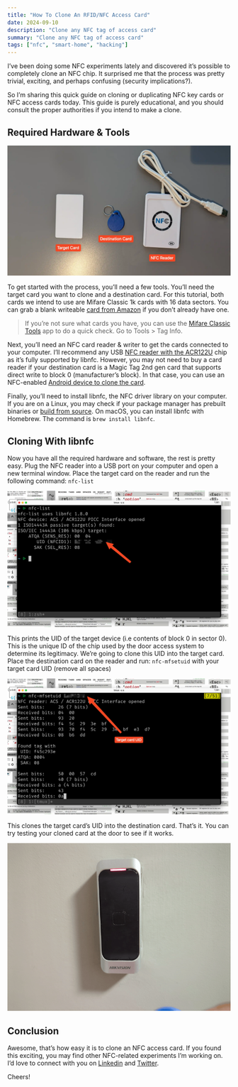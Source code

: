 ```yaml
---
title: "How To Clone An RFID/NFC Access Card"
date: 2024-09-10
description: "Clone any NFC tag of access card"
summary: "Clone any NFC tag of access card"
tags: ["nfc", "smart-home", "hacking"]
---
```


I’ve been doing some NFC experiments lately and discovered it’s possible to completely clone an NFC chip. It surprised me that the process was pretty trivial, exciting, and perhaps confusing (security implications?).

So I’m sharing this quick guide on cloning or duplicating NFC key cards or NFC access cards today. This guide is purely educational, and you should consult the proper authorities if you intend to make a clone.

## Required Hardware & Tools

![Required hardware](./images/hardware.webp)

To get started with the process, you’ll need a few tools. You’ll need the target card you want to clone and a destination card. For this tutorial, both cards we intend to use are Mifare Classic 1k cards with 16 data sectors. You can grab a blank writeable [card from Amazon](https://www.amazon.co.uk/dp/B07DWR2J3X) if you don’t already have one.

> If you’re not sure what cards you have, you can use the [Mifare Classic Tools](https://play.google.com/store/apps/details?id=de.syss.MifareClassicTool&hl=en_GB) app to do a quick check. Go to Tools > Tag Info.

Next, you’ll need an NFC card reader & writer to get the cards connected to your computer. I’ll recommend any USB [NFC reader with the ACR122U](https://www.amazon.co.uk/dp/B07QWRCWMX) chip as it’s fully supported by libnfc. However, you may not need to buy a card reader if your destination card is a Magic Tag 2nd gen card that supports direct write to block 0 (manufacturer’s block). In that case, you can use an NFC-enabled [Android device to clone the card](https://timdows.com/projects/using-a-mobile-phone-to-clone-a-mifare-card/).

Finally, you’ll need to install libnfc, the NFC driver library on your computer. If you are on a Linux, you may check if your package manager has prebuilt binaries or [build from source](https://github.com/nfc-tools/libnfc?tab=readme-ov-file#installation). On macOS, you can install libnfc with Homebrew. The command is `brew install libnfc`.

## Cloning With libnfc

Now you have all the required hardware and software, the rest is pretty easy. Plug the NFC reader into a USB port on your computer and open a new terminal window. Place the target card on the reader and run the following command: `nfc-list`

![nfc-list](./images/nfc-list.webp)

This prints the UID of the target device (i.e contents of block 0 in sector 0). This is the unique ID of the chip used by the door access system to determine its legitimacy. We’re going to clone this UID into the target card. Place the destination card on the reader and run: `nfc-mfsetuid` with your target card UID (remove all spaces)

![nfc-mfsetuid](./images/mfsetuid.webp)

This clones the target card’s UID into the destination card. That’s it. You can try testing your cloned card at the door to see if it works.

![Test run](./images/test.gif)

## Conclusion

Awesome, that’s how easy it is to clone an NFC access card. If you found this exciting, you may find other NFC-related experiments I’m working on. I’d love to connect with you on [Linkedin](https://www.linkedin.com/in/megaconfidence/) and [Twitter](https://x.com/megaconfidence).

Cheers!

